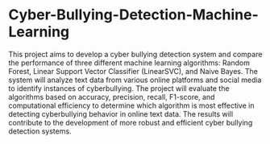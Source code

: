 # Cyber-Bullying-Detection-Machine-Learning

This project aims to develop a cyber bullying detection system and compare the performance of three different machine learning algorithms: Random Forest, Linear Support Vector Classifier (LinearSVC), and Naive Bayes. The system will analyze text data from various online platforms and social media to identify instances of cyberbullying. The project will evaluate the algorithms based on accuracy, precision, recall, F1-score, and computational efficiency to determine which algorithm is most effective in detecting cyberbullying behavior in online text data. The results will contribute to the development of more robust and efficient cyber bullying detection systems.
